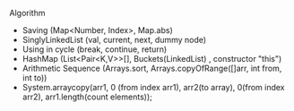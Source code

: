 Algorithm

- Saving (Map<Number, Index>,  Map.abs)
- SinglyLinkedList (val, current, next, dummy node)
- Using in cycle (break, continue, return)
- HashMap (List<Pair<K,V>>[], Buckets(LinkedList) , constructor "this")
- Arithmetic Sequence (Arrays.sort, Arrays.copyOfRange([]arr, int from, int to))
- System.arraycopy(arr1, 0 (from index arr1), arr2(to array), 0(from index arr2), arr1.length(count elements));

